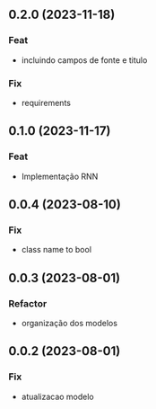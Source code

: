 ## 0.2.0 (2023-11-18)

### Feat

- incluindo campos de fonte e titulo

### Fix

- requirements

## 0.1.0 (2023-11-17)

### Feat

- Implementação RNN

## 0.0.4 (2023-08-10)

### Fix

- class name to bool

## 0.0.3 (2023-08-01)

### Refactor

- organização dos modelos

## 0.0.2 (2023-08-01)

### Fix

- atualizacao modelo
